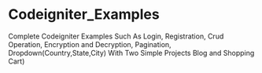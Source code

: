 # Codeigniter_Examples
Complete Codeigniter Examples Such As Login, Registration, Crud Operation, Encryption and Decryption, Pagination, Dropdown(Country,State,City) With Two Simple Projects Blog and Shopping Cart) 
